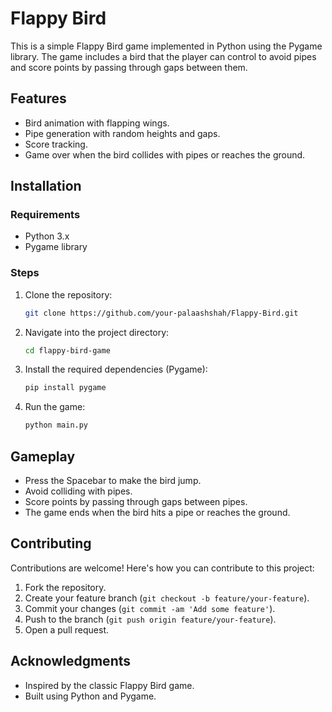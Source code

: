 # Flappy Bird


This is a simple Flappy Bird game implemented in Python using the Pygame library. The game includes a bird that the player can control to avoid pipes and score points by passing through gaps between them.

## Features

- Bird animation with flapping wings.
- Pipe generation with random heights and gaps.
- Score tracking.
- Game over when the bird collides with pipes or reaches the ground.

## Installation

### Requirements

- Python 3.x
- Pygame library

### Steps

1. Clone the repository:

   ```bash
   git clone https://github.com/your-palaashshah/Flappy-Bird.git
   ```

2. Navigate into the project directory:

   ```bash
   cd flappy-bird-game
   ```

3. Install the required dependencies (Pygame):

   ```bash
   pip install pygame
   ```

4. Run the game:

   ```bash
   python main.py
   ```

## Gameplay

- Press the Spacebar to make the bird jump.
- Avoid colliding with pipes.
- Score points by passing through gaps between pipes.
- The game ends when the bird hits a pipe or reaches the ground.


## Contributing

Contributions are welcome! Here's how you can contribute to this project:

1. Fork the repository.
2. Create your feature branch (`git checkout -b feature/your-feature`).
3. Commit your changes (`git commit -am 'Add some feature'`).
4. Push to the branch (`git push origin feature/your-feature`).
5. Open a pull request.

## Acknowledgments

- Inspired by the classic Flappy Bird game.
- Built using Python and Pygame.

